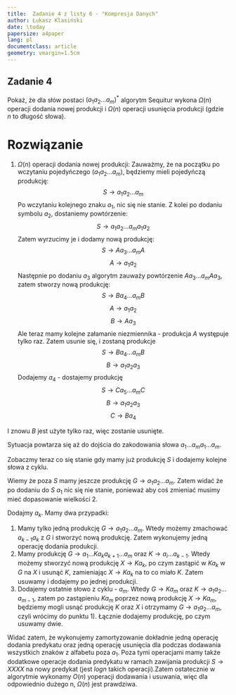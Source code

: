 ```yaml
---
title:  Zadanie 4 z listy 6 - "Kompresja Danych"
author: Łukasz Klasiński
date: \today
papersize: a4paper
lang: pl
documentclass: article
geometry: vmargin=1.5cm
---
```



## Zadanie 4
Pokaż, że dla słów postaci $(a_1a_2 \ldots a_m)^*$ algorytm Sequitur wykona $\Omega(n)$ operacji dodania nowej produkcji i
$\Omega(n)$ operacji usunięcia produkcji (gdzie $n$ to długość słowa).

# Rozwiązanie

  1. $\Omega(n)$ operacji dodania nowej produkcji:
  Zauważmy, że na początku po wczytaniu pojedyńczego $(a_1a_2 \ldots a_m)$, będziemy mieli pojedyńczą produkcję: 
  $$
  S \rightarrow a_1a_2 \ldots a_m
  $$
  Po wczytaniu kolejnego znaku $a_1$, nic się nie stanie. Z kolei po dodaniu symbolu $a_2$, dostaniemy powtórzenie:
  $$
  S \rightarrow a_1a_2 \ldots a_ma_1a_2
  $$
  Zatem wyrzucimy je i dodamy nową produkcję:
  $$
  S \rightarrow Aa_3 \ldots a_mA
  $$
  $$
  A \rightarrow a_1a_2
  $$
  Następnie po dodaniu $a_3$ algorytm zauważy powtórzenie $Aa_3 \ldots a_mAa_3$, zatem stworzy nową produkcję:
  $$
  S \rightarrow Ba_4 \ldots a_mB
  $$
  $$
  A \rightarrow a_1a_2
  $$
  $$
  B \rightarrow Aa_3
  $$
  Ale teraz mamy kolejne załamanie niezmiennika - produkcja $A$ występuje tylko raz. Zatem usunie się, i zostaną produkcje
  $$
  S \rightarrow Ba_4 \ldots a_mB
  $$
  $$
  B \rightarrow a_1a_2a_3
  $$
  Dodajemy $a_4$ - dostajemy produkcję
  $$
  S \rightarrow Ca_5 \ldots a_mC
  $$
  $$
  B \rightarrow a_1a_2a_3
  $$
  $$
  C \rightarrow Ba_4
  $$

I znowu $B$ jest użyte tylko raz, więc zostanie usunięte.

Sytuacja powtarza się aż do dojścia do zakodowania słowa $a_1 \ldots a_ma_1\ldots a_m$.

Zobaczmy teraz co się stanie gdy mamy już produkcję $S$ i dodajemy kolejne słowa z cyklu.

Wiemy że poza $S$ mamy jeszcze produkcję $G \rightarrow a_1a_2 \ldots a_m$. Zatem widać że po dodaniu do $S$
$a_1$ nic się nie stanie, ponieważ aby coś zmieniać musimy mieć dopasowanie wielkości 2. 

Dodajmy $a_k$. Mamy dwa przypadki:

  1. Mamy tylko jedną produkcję $G \rightarrow a_1a_2 \ldots a_m$. Wtedy możemy zmachować $a_{k-1}a_k$ z $G$ i stworzyć nową produkcję. Zatem wykonujemy jedną operację dodania produkcji.
  2. Mamy produkcję $G \rightarrow a_1 \ldots K a_k a_{k+1} \ldots a_m$ oraz $K \rightarrow a_{i} \ldots a_{k-1}$. Wtedy możemy stworzyć nową produkcję $X \rightarrow Ka_k$, po czym zastąpić w $Ka_k$ w $G$ na $X$ i usunąć $K$, zamieniając $X \rightarrow Ka_k$ na to co miało $K$. Zatem usuwamy i dodajemy po jednej produkcji.
  3. Dodajemy ostatnie słowo z cyklu - $a_m$. Wtedy $G \rightarrow Ka_m$ oraz $K \rightarrow a_1a_2 \ldots a_{m-1}$, zatem 
  po zastąpieniu $Ka_m$ poprzez nową produkcję $X \rightarrow Ka_m$, będziemy mogli usnąć produkcję $K$ oraz $X$ i otrzymamy $G \rightarrow a_1 a_2 \ldots a_m$, czyli wrócimy do punktu 1). Łącznie dodajemy produkcję, po czym usuwamy dwie.


Widać zatem, że wykonujemy zamortyzowanie dokładnie jedną operację dodania predykatu oraz jedną operację usunięcia dla podczas dodawania wszystkich znaków z alfabetu poza $a_1$. Poza tymi operacjami mamy także dodatkowe operacje dodania predykatu w ramach zawijania produkcji $S \rightarrow XXXX$ na nowy predykat (jest $log n$ takich operacji).Zatem ostatecznie w algorytmie wykonamy $O(n)$ yoperacji dodawania i usuwania, więc dla odpowiednio dużego n, $\Omega(n)$ jest prawdziwa.